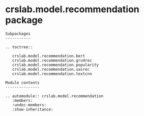 crslab.model.recommendation package
===================================

```eval_rst
Subpackages
-----------

.. toctree::

   crslab.model.recommendation.bert
   crslab.model.recommendation.gru4rec
   crslab.model.recommendation.popularity
   crslab.model.recommendation.sasrec
   crslab.model.recommendation.textcnn

Module contents
---------------

.. automodule:: crslab.model.recommendation
   :members:
   :undoc-members:
   :show-inheritance:
```